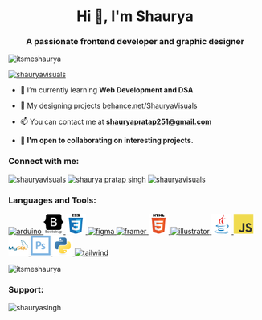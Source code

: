 <h1 align="center">Hi 👋, I'm Shaurya</h1>
<h3 align="center">A passionate frontend developer and graphic designer</h3>

<p align="left"> <img src="https://komarev.com/ghpvc/?username=itsmeshaurya&label=Profile%20views&color=0e75b6&style=flat" alt="itsmeshaurya" /> </p>

<p align="left"> <a href="https://twitter.com/shauryavisuals" target="blank"><img src="https://img.shields.io/twitter/follow/shauryavisuals?logo=twitter&style=for-the-badge" alt="shauryavisuals" /></a> </p>

- 🌱 I’m currently learning **Web Development and DSA**

- 🎨 My designing projects [behance.net/ShauryaVisuals](behance.net/ShauryaVisuals)

- 📫 You can contact me at **shauryapratap251@gmail.com**

- 🤝 **I'm open to collaborating on interesting projects.**

<h3 align="left">Connect with me:</h3>
<p align="left">
<a href="https://twitter.com/shauryavisuals" target="blank"><img align="center" src="https://raw.githubusercontent.com/rahuldkjain/github-profile-readme-generator/master/src/images/icons/Social/twitter.svg" alt="shauryavisuals" height="30" width="40" /></a>
<a href="https://linkedin.com/in/shaurya pratap singh" target="blank"><img align="center" src="https://raw.githubusercontent.com/rahuldkjain/github-profile-readme-generator/master/src/images/icons/Social/linked-in-alt.svg" alt="shaurya pratap singh" height="30" width="40" /></a>
<a href="https://www.behance.net/shauryavisuals" target="blank"><img align="center" src="https://raw.githubusercontent.com/rahuldkjain/github-profile-readme-generator/master/src/images/icons/Social/behance.svg" alt="shauryavisuals" height="30" width="40" /></a>
</p>

<h3 align="left">Languages and Tools:</h3>
<p align="left"> <a href="https://www.arduino.cc/" target="_blank" rel="noreferrer"> <img src="https://cdn.worldvectorlogo.com/logos/arduino-1.svg" alt="arduino" width="40" height="40"/> </a> <a href="https://getbootstrap.com" target="_blank" rel="noreferrer"> <img src="https://raw.githubusercontent.com/devicons/devicon/master/icons/bootstrap/bootstrap-plain-wordmark.svg" alt="bootstrap" width="40" height="40"/> </a> <a href="https://www.w3schools.com/css/" target="_blank" rel="noreferrer"> <img src="https://raw.githubusercontent.com/devicons/devicon/master/icons/css3/css3-original-wordmark.svg" alt="css3" width="40" height="40"/> </a> <a href="https://www.figma.com/" target="_blank" rel="noreferrer"> <img src="https://www.vectorlogo.zone/logos/figma/figma-icon.svg" alt="figma" width="40" height="40"/> </a> <a href="https://www.framer.com/" target="_blank" rel="noreferrer"> <img src="https://www.vectorlogo.zone/logos/framer/framer-icon.svg" alt="framer" width="40" height="40"/> </a> <a href="https://www.w3.org/html/" target="_blank" rel="noreferrer"> <img src="https://raw.githubusercontent.com/devicons/devicon/master/icons/html5/html5-original-wordmark.svg" alt="html5" width="40" height="40"/> </a> <a href="https://www.adobe.com/in/products/illustrator.html" target="_blank" rel="noreferrer"> <img src="https://www.vectorlogo.zone/logos/adobe_illustrator/adobe_illustrator-icon.svg" alt="illustrator" width="40" height="40"/> </a> <a href="https://www.java.com" target="_blank" rel="noreferrer"> <img src="https://raw.githubusercontent.com/devicons/devicon/master/icons/java/java-original.svg" alt="java" width="40" height="40"/> </a> <a href="https://developer.mozilla.org/en-US/docs/Web/JavaScript" target="_blank" rel="noreferrer"> <img src="https://raw.githubusercontent.com/devicons/devicon/master/icons/javascript/javascript-original.svg" alt="javascript" width="40" height="40"/> </a> <a href="https://www.mysql.com/" target="_blank" rel="noreferrer"> <img src="https://raw.githubusercontent.com/devicons/devicon/master/icons/mysql/mysql-original-wordmark.svg" alt="mysql" width="40" height="40"/> </a> <a href="https://www.photoshop.com/en" target="_blank" rel="noreferrer"> <img src="https://raw.githubusercontent.com/devicons/devicon/master/icons/photoshop/photoshop-line.svg" alt="photoshop" width="40" height="40"/> </a> <a href="https://www.python.org" target="_blank" rel="noreferrer"> <img src="https://raw.githubusercontent.com/devicons/devicon/master/icons/python/python-original.svg" alt="python" width="40" height="40"/> </a> <a href="https://tailwindcss.com/" target="_blank" rel="noreferrer"> <img src="https://www.vectorlogo.zone/logos/tailwindcss/tailwindcss-icon.svg" alt="tailwind" width="40" height="40"/> </a> </p>


<!-- <p><img align="center" src="https://github-readme-stats.vercel.app/api/top-langs?username=itsmeshaurya&show_icons=true&locale=en&layout=compact" alt="itsmeshaurya" /></p> <br>

<p><img align="center" src="https://github-readme-stats.vercel.app/api?username=itsmeshaurya&show_icons=true&locale=en" alt="itsmeshaurya" /></p> <br> -->

<p><img align="center" src="https://github-readme-streak-stats.herokuapp.com/?user=itsmeshaurya&" alt="itsmeshaurya" /></p>


<h3 align="left">Support:</h3>
<p><a href="https://www.buymeacoffee.com/shauryasingh"> <img align="left" src="https://cdn.buymeacoffee.com/buttons/v2/default-yellow.png" height="50" width="210" alt="shauryasingh" /></a></p><br><br>
